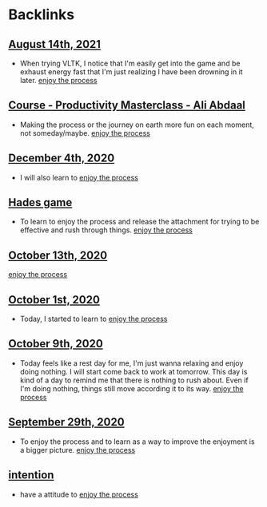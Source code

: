 
# Backlinks
## [August 14th, 2021](<August 14th, 2021.md>)
- When trying VLTK, I notice that I'm easily get into the game and be exhaust energy fast that I'm just realizing I have been drowning in it later. [enjoy the process](<enjoy the process.md>)

## [Course - Productivity Masterclass - Ali Abdaal](<Course - Productivity Masterclass - Ali Abdaal.md>)
- Making the process or the journey on earth more fun on each moment, not someday/maybe. [enjoy the process](<enjoy the process.md>)

## [December 4th, 2020](<December 4th, 2020.md>)
- I will also learn to [enjoy the process](<enjoy the process.md>)

## [Hades game](<Hades game.md>)
- To learn to enjoy the process and release the attachment for trying to be effective and rush through things. [enjoy the process](<enjoy the process.md>)

## [October 13th, 2020](<October 13th, 2020.md>)
[enjoy the process](<enjoy the process.md>)

## [October 1st, 2020](<October 1st, 2020.md>)
- Today, I started to learn to [enjoy the process](<enjoy the process.md>)

## [October 9th, 2020](<October 9th, 2020.md>)
- Today feels like a rest day for me, I'm just wanna relaxing and enjoy doing nothing. I will start come back to work at tomorrow. This day is kind of a day to remind me that there is nothing to rush about. Even if I'm doing nothing, things still move according it to its way. [enjoy the process](<enjoy the process.md>)

## [September 29th, 2020](<September 29th, 2020.md>)
- To enjoy the process and to learn as a way to improve the enjoyment is a bigger picture. [enjoy the process](<enjoy the process.md>)

## [intention](<intention.md>)
- have a attitude to [enjoy the process](<enjoy the process.md>)

